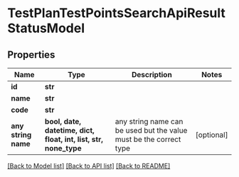 # TestPlanTestPointsSearchApiResultStatusModel


## Properties
Name | Type | Description | Notes
------------ | ------------- | ------------- | -------------
**id** | **str** |  | 
**name** | **str** |  | 
**code** | **str** |  | 
**any string name** | **bool, date, datetime, dict, float, int, list, str, none_type** | any string name can be used but the value must be the correct type | [optional]

[[Back to Model list]](../README.md#documentation-for-models) [[Back to API list]](../README.md#documentation-for-api-endpoints) [[Back to README]](../README.md)


